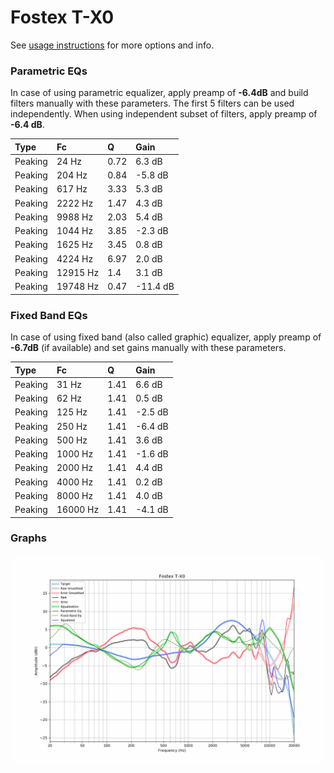 # Fostex T-X0
See [usage instructions](https://github.com/jaakkopasanen/AutoEq#usage) for more options and info.

### Parametric EQs
In case of using parametric equalizer, apply preamp of **-6.4dB** and build filters manually
with these parameters. The first 5 filters can be used independently.
When using independent subset of filters, apply preamp of **-6.4 dB**.

| Type    | Fc       |    Q | Gain     |
|:--------|:---------|:-----|:---------|
| Peaking | 24 Hz    | 0.72 | 6.3 dB   |
| Peaking | 204 Hz   | 0.84 | -5.8 dB  |
| Peaking | 617 Hz   | 3.33 | 5.3 dB   |
| Peaking | 2222 Hz  | 1.47 | 4.3 dB   |
| Peaking | 9988 Hz  | 2.03 | 5.4 dB   |
| Peaking | 1044 Hz  | 3.85 | -2.3 dB  |
| Peaking | 1625 Hz  | 3.45 | 0.8 dB   |
| Peaking | 4224 Hz  | 6.97 | 2.0 dB   |
| Peaking | 12915 Hz | 1.4  | 3.1 dB   |
| Peaking | 19748 Hz | 0.47 | -11.4 dB |

### Fixed Band EQs
In case of using fixed band (also called graphic) equalizer, apply preamp of **-6.7dB**
(if available) and set gains manually with these parameters.

| Type    | Fc       |    Q | Gain    |
|:--------|:---------|:-----|:--------|
| Peaking | 31 Hz    | 1.41 | 6.6 dB  |
| Peaking | 62 Hz    | 1.41 | 0.5 dB  |
| Peaking | 125 Hz   | 1.41 | -2.5 dB |
| Peaking | 250 Hz   | 1.41 | -6.4 dB |
| Peaking | 500 Hz   | 1.41 | 3.6 dB  |
| Peaking | 1000 Hz  | 1.41 | -1.6 dB |
| Peaking | 2000 Hz  | 1.41 | 4.4 dB  |
| Peaking | 4000 Hz  | 1.41 | 0.2 dB  |
| Peaking | 8000 Hz  | 1.41 | 4.0 dB  |
| Peaking | 16000 Hz | 1.41 | -4.1 dB |

### Graphs
![](./Fostex%20T-X0.png)
